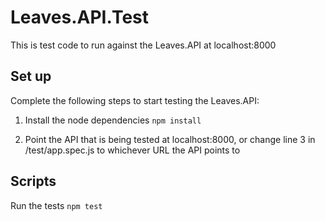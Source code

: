 # Leaves.API.Test

This is test code to run against the Leaves.API at localhost:8000

## Set up

Complete the following steps to start testing the Leaves.API:

1. Install the node dependencies `npm install`

2. Point the API that is being tested at localhost:8000, or change line 3 in /test/app.spec.js to whichever URL the API points to

## Scripts

Run the tests `npm test`
